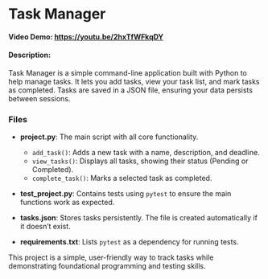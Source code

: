 # Task Manager  
#### Video Demo:  https://youtu.be/2hxTfWFkqDY
#### Description:  
Task Manager is a simple command-line application built with Python to help manage tasks. It lets you add tasks, view your task list, and mark tasks as completed. Tasks are saved in a JSON file, ensuring your data persists between sessions.  

### **Files**  
- **project.py**: The main script with all core functionality.  
  - `add_task()`: Adds a new task with a name, description, and deadline.  
  - `view_tasks()`: Displays all tasks, showing their status (Pending or Completed).  
  - `complete_task()`: Marks a selected task as completed.  

- **test_project.py**: Contains tests using `pytest` to ensure the main functions work as expected.  
- **tasks.json**: Stores tasks persistently. The file is created automatically if it doesn’t exist.  
- **requirements.txt**: Lists `pytest` as a dependency for running tests.  

This project is a simple, user-friendly way to track tasks while demonstrating foundational programming and testing skills.  
